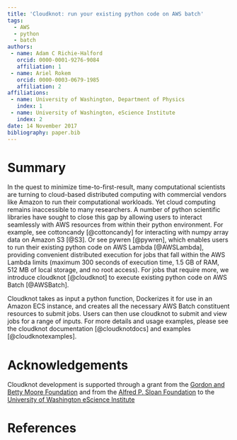 ```yaml
---
title: 'Cloudknot: run your existing python code on AWS batch'
tags:
  - AWS
  - python
  - batch
authors:
 - name: Adam C Richie-Halford
   orcid: 0000-0001-9276-9084
   affiliation: 1
 - name: Ariel Rokem
   orcid: 0000-0003-0679-1985
   affiliation: 2
affiliations:
 - name: University of Washington, Department of Physics
   index: 1
 - name: University of Washington, eScience Institute
   index: 2
date: 14 November 2017
bibliography: paper.bib
---
```


# Summary

In the quest to minimize time-to-first-result, many computational scientists are
turning to cloud-based distributed computing with commercial vendors like
Amazon to run their computational workloads. Yet cloud computing remains
inaccessible to many researchers. A number of python scientific libraries have
sought to close this gap by allowing users to interact seamlessly with AWS
resources from within their python environment. For example, see
cottoncandy [@cottoncandy] for interacting with numpy array data on Amazon
S3 [@S3]. Or see pywren [@pywren], which enables users to run their existing
python code on AWS Lambda [@AWSLambda], providing convenient distributed
execution for jobs that fall within the AWS Lambda limits (maximum 300 seconds
of execution time, 1.5 GB of RAM, 512 MB of local storage, and no root access).
For jobs that require more, we introduce cloudknot [@cloudknot] to execute
existing python code on AWS Batch [@AWSBatch].

Cloudknot takes as input a python function, Dockerizes it for use in an Amazon
ECS instance, and creates all the necessary AWS Batch constituent resources to
submit jobs. Users can then use cloudknot to submit and view jobs for a range
of inputs. For more details and usage examples, please see the cloudknot
documentation [@cloudknotdocs] and examples [@cloudknotexamples].

# Acknowledgements

Cloudknot development is supported through a grant from the
[Gordon and Betty Moore Foundation](https://www.moore.org/) and from the
[Alfred P. Sloan Foundation](https://sloan.org) to the
[University of Washington eScience Institute](http://escience.washington.edu/)


# References
